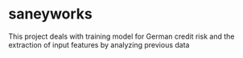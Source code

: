 # saneyworks
This project deals with  training model for German credit risk and the extraction of input features by analyzing previous data
